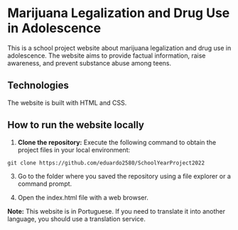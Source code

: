 # Marijuana Legalization and Drug Use in Adolescence
This is a school project website about marijuana legalization and drug use in adolescence. The website aims to provide factual information, raise awareness, and prevent substance abuse among teens.

## Technologies
The website is built with HTML and CSS.

## How to run the website locally
1. **Clone the repository:**
   Execute the following command to obtain the project files in your local environment:

```
git clone https://github.com/eduardo2580/SchoolYearProject2022
```

3. Go to the folder where you saved the repository using a file explorer or a command prompt.
   
4. Open the index.html file with a web browser.

**Note:** This website is in Portuguese. If you need to translate it into another language, you should use a translation service.

